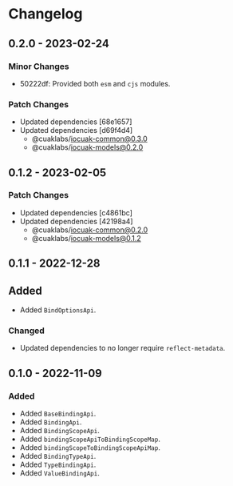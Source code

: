# Changelog

## 0.2.0 - 2023-02-24

### Minor Changes

- 50222df: Provided both `esm` and `cjs` modules.

### Patch Changes

- Updated dependencies [68e1657]
- Updated dependencies [d69f4d4]
  - @cuaklabs/iocuak-common@0.3.0
  - @cuaklabs/iocuak-models@0.2.0

## 0.1.2 - 2023-02-05

### Patch Changes

- Updated dependencies [c4861bc]
- Updated dependencies [42198a4]
  - @cuaklabs/iocuak-common@0.2.0
  - @cuaklabs/iocuak-models@0.1.2

## 0.1.1 - 2022-12-28

## Added

- Added `BindOptionsApi`.

### Changed

- Updated dependencies to no longer require `reflect-metadata`.

## 0.1.0 - 2022-11-09

### Added

- Added `BaseBindingApi`.
- Added `BindingApi`.
- Added `BindingScopeApi`.
- Added `bindingScopeApiToBindingScopeMap`.
- Added `bindingScopeToBindingScopeApiMap`.
- Added `BindingTypeApi`.
- Added `TypeBindingApi`.
- Added `ValueBindingApi`.

